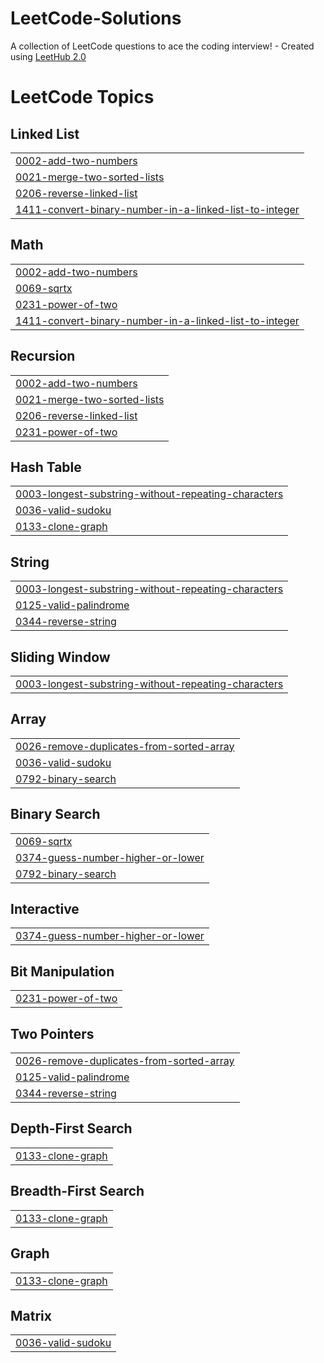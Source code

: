 # LeetCode-Solutions
A collection of LeetCode questions to ace the coding interview! - Created using [LeetHub 2.0](https://github.com/maitreya2954/LeetHub-2.0-Firefox)

<!---LeetCode Topics Start-->
# LeetCode Topics
## Linked List
|  |
| ------- |
| [0002-add-two-numbers](https://github.com/josephreidy/LeetCode-Solutions/tree/master/0002-add-two-numbers) |
| [0021-merge-two-sorted-lists](https://github.com/josephreidy/LeetCode-Solutions/tree/master/0021-merge-two-sorted-lists) |
| [0206-reverse-linked-list](https://github.com/josephreidy/LeetCode-Solutions/tree/master/0206-reverse-linked-list) |
| [1411-convert-binary-number-in-a-linked-list-to-integer](https://github.com/josephreidy/LeetCode-Solutions/tree/master/1411-convert-binary-number-in-a-linked-list-to-integer) |
## Math
|  |
| ------- |
| [0002-add-two-numbers](https://github.com/josephreidy/LeetCode-Solutions/tree/master/0002-add-two-numbers) |
| [0069-sqrtx](https://github.com/josephreidy/LeetCode-Solutions/tree/master/0069-sqrtx) |
| [0231-power-of-two](https://github.com/josephreidy/LeetCode-Solutions/tree/master/0231-power-of-two) |
| [1411-convert-binary-number-in-a-linked-list-to-integer](https://github.com/josephreidy/LeetCode-Solutions/tree/master/1411-convert-binary-number-in-a-linked-list-to-integer) |
## Recursion
|  |
| ------- |
| [0002-add-two-numbers](https://github.com/josephreidy/LeetCode-Solutions/tree/master/0002-add-two-numbers) |
| [0021-merge-two-sorted-lists](https://github.com/josephreidy/LeetCode-Solutions/tree/master/0021-merge-two-sorted-lists) |
| [0206-reverse-linked-list](https://github.com/josephreidy/LeetCode-Solutions/tree/master/0206-reverse-linked-list) |
| [0231-power-of-two](https://github.com/josephreidy/LeetCode-Solutions/tree/master/0231-power-of-two) |
## Hash Table
|  |
| ------- |
| [0003-longest-substring-without-repeating-characters](https://github.com/josephreidy/LeetCode-Solutions/tree/master/0003-longest-substring-without-repeating-characters) |
| [0036-valid-sudoku](https://github.com/josephreidy/LeetCode-Solutions/tree/master/0036-valid-sudoku) |
| [0133-clone-graph](https://github.com/josephreidy/LeetCode-Solutions/tree/master/0133-clone-graph) |
## String
|  |
| ------- |
| [0003-longest-substring-without-repeating-characters](https://github.com/josephreidy/LeetCode-Solutions/tree/master/0003-longest-substring-without-repeating-characters) |
| [0125-valid-palindrome](https://github.com/josephreidy/LeetCode-Solutions/tree/master/0125-valid-palindrome) |
| [0344-reverse-string](https://github.com/josephreidy/LeetCode-Solutions/tree/master/0344-reverse-string) |
## Sliding Window
|  |
| ------- |
| [0003-longest-substring-without-repeating-characters](https://github.com/josephreidy/LeetCode-Solutions/tree/master/0003-longest-substring-without-repeating-characters) |
## Array
|  |
| ------- |
| [0026-remove-duplicates-from-sorted-array](https://github.com/josephreidy/LeetCode-Solutions/tree/master/0026-remove-duplicates-from-sorted-array) |
| [0036-valid-sudoku](https://github.com/josephreidy/LeetCode-Solutions/tree/master/0036-valid-sudoku) |
| [0792-binary-search](https://github.com/josephreidy/LeetCode-Solutions/tree/master/0792-binary-search) |
## Binary Search
|  |
| ------- |
| [0069-sqrtx](https://github.com/josephreidy/LeetCode-Solutions/tree/master/0069-sqrtx) |
| [0374-guess-number-higher-or-lower](https://github.com/josephreidy/LeetCode-Solutions/tree/master/0374-guess-number-higher-or-lower) |
| [0792-binary-search](https://github.com/josephreidy/LeetCode-Solutions/tree/master/0792-binary-search) |
## Interactive
|  |
| ------- |
| [0374-guess-number-higher-or-lower](https://github.com/josephreidy/LeetCode-Solutions/tree/master/0374-guess-number-higher-or-lower) |
## Bit Manipulation
|  |
| ------- |
| [0231-power-of-two](https://github.com/josephreidy/LeetCode-Solutions/tree/master/0231-power-of-two) |
## Two Pointers
|  |
| ------- |
| [0026-remove-duplicates-from-sorted-array](https://github.com/josephreidy/LeetCode-Solutions/tree/master/0026-remove-duplicates-from-sorted-array) |
| [0125-valid-palindrome](https://github.com/josephreidy/LeetCode-Solutions/tree/master/0125-valid-palindrome) |
| [0344-reverse-string](https://github.com/josephreidy/LeetCode-Solutions/tree/master/0344-reverse-string) |
## Depth-First Search
|  |
| ------- |
| [0133-clone-graph](https://github.com/josephreidy/LeetCode-Solutions/tree/master/0133-clone-graph) |
## Breadth-First Search
|  |
| ------- |
| [0133-clone-graph](https://github.com/josephreidy/LeetCode-Solutions/tree/master/0133-clone-graph) |
## Graph
|  |
| ------- |
| [0133-clone-graph](https://github.com/josephreidy/LeetCode-Solutions/tree/master/0133-clone-graph) |
## Matrix
|  |
| ------- |
| [0036-valid-sudoku](https://github.com/josephreidy/LeetCode-Solutions/tree/master/0036-valid-sudoku) |
<!---LeetCode Topics End-->